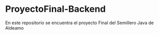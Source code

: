 # ProyectoFinal-Backend
En este repositorio se encuentra el proyecto Final del Semillero Java de Aldeamo
